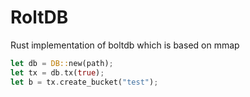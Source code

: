 # RoltDB
Rust implementation of boltdb which is based on mmap
```rust
let db = DB::new(path);
let tx = db.tx(true);
let b = tx.create_bucket("test");
```

